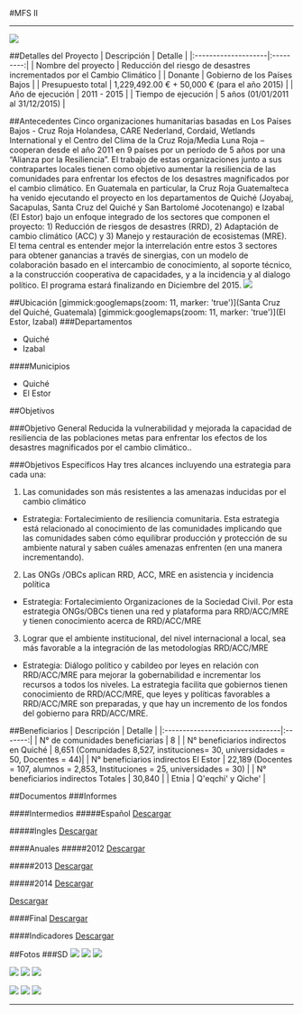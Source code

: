 #MFS II
- - - - - - - - - - - - - - - - - - - - - - - - - - - - - - - - - - -

![](p11-mfs/portada.jpg)

##Detalles del Proyecto
| Descripción         | Detalle   |
|:--------------------|:---------:|
| Nombre del proyecto | Reducción del riesgo de desastres incrementados por el Cambio Climático |
| Donante             | Gobierno de los Países Bajos |
| Presupuesto total   | 1,229,492.00 € + 50,000 € (para el año 2015) |
| Año de ejecución    | 2011 - 2015 |
| Tiempo de ejecución | 5 años (01/01/2011 al 31/12/2015) |


##Antecedentes
Cinco organizaciones humanitarias basadas en Los Países Bajos - Cruz Roja Holandesa, CARE Nederland, Cordaid, Wetlands International y el Centro del Clima de la Cruz Roja/Media Luna Roja – cooperan desde el año 2011 en 9 países por un período de 5 años por una “Alianza por la Resiliencia”. El trabajo de estas organizaciones junto a sus contrapartes locales tienen como objetivo aumentar la resiliencia de las comunidades para enfrentar los efectos de los desastres magnificados por el cambio climático. En Guatemala en particular, la Cruz Roja Guatemalteca ha venido ejecutando el proyecto en los departamentos de Quiché (Joyabaj, Sacapulas, Santa Cruz del Quiché y San Bartolomé Jocotenango) e Izabal (El Estor) bajo un enfoque integrado de los sectores que componen el proyecto: 1) Reducción de riesgos de desastres (RRD), 2) Adaptación de cambio climático (ACC) y 3) Manejo y restauración de ecosistemas (MRE). El tema central es entender mejor la interrelación entre estos 3 sectores para obtener ganancias a través de sinergias, con un modelo de colaboración basado en el intercambio de conocimiento, al soporte técnico, a la construcción cooperativa de capacidades, y a la incidencia y al dialogo político. El programa estará finalizando en Diciembre del 2015.
![](p11-mfs/image003.jpg)

##Ubicación
[gimmick:googlemaps(zoom: 11, marker: 'true')](Santa Cruz del Quiché, Guatemala)
[gimmick:googlemaps(zoom: 11, marker: 'true')](El Estor, Izabal)
###Departamentos
* Quiché
* Izabal

####Municipios
* Quiché
* El Estor 

##Objetivos

###Objetivo General
Reducida la vulnerabilidad y mejorada la capacidad de resiliencia de las poblaciones metas para enfrentar los efectos de los desastres magnificados por el cambio climático..

###Objetivos Específicos
Hay tres alcances incluyendo una estrategia para cada una:

1. Las comunidades son más resistentes a las amenazas inducidas por el cambio climático
  * Estrategia: Fortalecimiento de resiliencia comunitaria. Esta estrategia está relacionado al conocimiento de las comunidades implicando que las comunidades saben cómo equilibrar producción y protección de su ambiente natural y saben cuáles amenazas enfrenten (en una manera incrementando).
2. Las ONGs /OBCs aplican RRD, ACC, MRE en asistencia y incidencia política
  * Estrategia: Fortalecimiento Organizaciones de la Sociedad Civil. Por esta estrategia ONGs/OBCs tienen una red y plataforma para RRD/ACC/MRE y tienen conocimiento acerca de RRD/ACC/MRE
3. Lograr que el ambiente institucional, del nivel internacional a local, sea más favorable a la integración de las metodologías RRD/ACC/MRE
  * Estrategia: Diálogo político y cabildeo por leyes en relación con RRD/ACC/MRE para mejorar la gobernabilidad e incrementar los recursos a todos los niveles.  La estrategia facilita que gobiernos tienen conocimiento de RRD/ACC/MRE, que leyes y políticas favorables a RRD/ACC/MRE son preparadas, y que hay un incremento de los fondos del gobierno para RRD/ACC/MRE.

##Beneficiarios
| Descripción                     | Detalle |
|:--------------------------------|:-------:|
| N° de comunidades beneficiarias | 8 |
| N° beneficiarios indirectos en Quiché | 8,651 (Comunidades 8,527, instituciones= 30, universidades =  50, Docentes =  44)|
| N° beneficiarios indirectos El Estor | 22,189 (Docentes = 107, alumnos = 2,853, Instituciones = 25, universidades = 30) |
| N° beneficiarios indirectos Totales | 30,840 |
| Etnia                           | Q'eqchi' y Qiche' |

##Documentos
###Informes

####Intermedios
#####Español
<a class="media {}" href="proyectos/p11-mfs/2-informes/informe_intermedio-2013_esp.pdf"></a>
<a class="descarga-pdf" href="p11-mfs/2-informes/informe_intermedio-2013_esp.pdf">Descargar</a>

#####Ingles
<a class="media {}" href="proyectos/p11-mfs/2-informes/informe_intermedio_2013_eng.pdf"></a>
<a class="descarga-pdf" href="p11-mfs/2-informes/informe_intermedio_2013_eng.pdf">Descargar</a>

####Anuales
#####2012
<a class="media {}" href="proyectos/p11-mfs/2-informes/informe_anual_2012.pdf"></a>
<a class="descarga-pdf" href="p11-mfs/2-informes/informe_anual_2012.pdf">Descargar</a>

#####2013
<a class="media {}" href="proyectos/p11-mfs/2-informes/informe_anual_2013.pdf"></a>
<a class="descarga-pdf" href="p11-mfs/2-informes/informe_anual_2013.pdf">Descargar</a>

#####2014
<a class="media {}" href="proyectos/p11-mfs/2-informes/informe_anual_2014.pdf"></a>
<a class="descarga-pdf" href="p11-mfs/2-informes/informe_anual_2014.pdf">Descargar</a>

<a class="media {}" href="proyectos/p11-mfs/2-informes/informe_anual_2014-nota.pdf"></a>
<a class="descarga-pdf" href="p11-mfs/2-informes/informe_anual_2014-nota.pdf">Descargar</a>

####Final
<a class="media {}" href="proyectos/p11-mfs/2-informes/presentacion_oficial_pfr.pdf"></a>
<a class="descarga-pdf" href="p11-mfs/2-informes/presentacion_oficial_pfr.pdf">Descargar</a>

####Indicadores
<a class="media {}" href="proyectos/p11-mfs/2-informes/indicadores_mye_2014.pdf"></a>
<a class="descarga-pdf" href="p11-mfs/2-informes/indicadores_mye_2014.pdf">Descargar</a>

##Fotos
###SD
![](p11-mfs/6-fotografias/01.jpg)
![](p11-mfs/6-fotografias/02.jpg)
![](p11-mfs/6-fotografias/03.jpg)

![](p11-mfs/6-fotografias/04.jpg)
![](p11-mfs/6-fotografias/05.jpg)
![](p11-mfs/6-fotografias/06.jpg)

![](p11-mfs/6-fotografias/07.jpg)
![](p11-mfs/6-fotografias/08.jpg)
![](p11-mfs/6-fotografias/09.jpg)

- - - - - - - - - - - - - - - - - - - - - - - - - - - - - - - - - - -

[p01]: proyectos/p01.md	"Programa para el Desarrollo"
[p02]: proyectos/p02.md	"Cooperación Holandesa para Ayuda en Centroamérica -CHACA-"
[p03]: proyectos/p03.md	"Atención a la salud preventiva, agua y saneamiento en 12 comunidades de Alta Verapaz, Guatemala"
[p04]: proyectos/p04.md	"Fortalecimiento de las Capacidades para la mitigación de desastres en el Municipio de Cobán y 30 comunidades de la cuenca del Río Chixoy"
[p05]: proyectos/p05.md	"Reduciendo los Riesgos en Comunidades Vulnerables del  Municipio de Santo Domingo, Departamento de Suchitepéquez, Guatemala"
[p06]: proyectos/p06.md	"Fortaleciendo capacidades ante los riesgos de Cambio Climático en el Oriente de Guatemala"
[p07]: proyectos/p07.md	"Reducción de Vulnerabilidades ante los efectos del Cambio Climático en Guatemala, Fase II"
[p08]: proyectos/p08.md	"Trabajando juntos podemos reducir los riesgos en las comunidades vulnerables de Champerico y Retalhuleu, Guatemala"
[p09]: proyectos/p09.md	"Respuesta inmediata ante las inundaciones provocadas por la Tormenta AGATHA, en la región suroccidente de Guatemala"
[p10]: proyectos/p10.md	"Fortaleciendo la Resiliencia de las comunidades ante los efectos de los desastres en parcelamiento La Máquina, Suchitepéquez y Retalhuleu"
[p11]: proyectos/p11.md	"Reducción del riesgo de desastres incrementados por el Cambio Climático"
[p12]: proyectos/p12.md	"Respuesta Inmediata a los efectos de los sismos en el departamento de Santa Rosa, Guatemala"
[p13]: proyectos/p13.md	"Aumentando la resiliencia ante los desastres en el departamento del Peten, Guatemala"
[p14]: proyectos/p14.md	"Mejorando la Salud Materno Neonatal de Comunidades Vulnerables de San Marcos, Guatemala"

<script type="text/javascript">$('.media').media();</script>